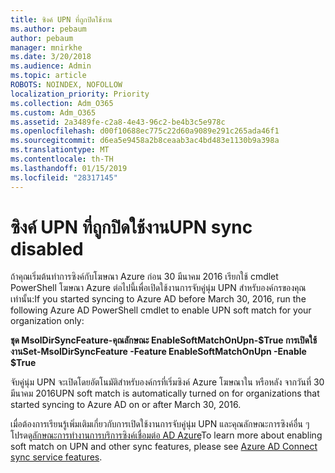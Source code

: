 ```yaml
---
title: ซิงค์ UPN ที่ถูกปิดใช้งาน
ms.author: pebaum
author: pebaum
manager: mnirkhe
ms.date: 3/20/2018
ms.audience: Admin
ms.topic: article
ROBOTS: NOINDEX, NOFOLLOW
localization_priority: Priority
ms.collection: Adm_O365
ms.custom: Adm_O365
ms.assetid: 2a3489fe-c2a8-4e43-96c2-be4b3c5e978c
ms.openlocfilehash: d00f10688ec775c22d60a9089e291c265ada46f1
ms.sourcegitcommit: d6ea5e9458a2b8ceaab3ac4bd483e1130b9a398a
ms.translationtype: MT
ms.contentlocale: th-TH
ms.lasthandoff: 01/15/2019
ms.locfileid: "28317145"
---
```

# <a name="upn-sync-disabled"></a><span data-ttu-id="e311e-102">ซิงค์ UPN ที่ถูกปิดใช้งาน</span><span class="sxs-lookup"><span data-stu-id="e311e-102">UPN sync disabled</span></span>

<span data-ttu-id="e311e-103">ถ้าคุณเริ่มต้นทำการซิงค์กับโฆษณา Azure ก่อน 30 มีนาคม 2016 เรียกใช้ cmdlet PowerShell โฆษณา Azure ต่อไปนี้เพื่อเปิดใช้งานการจับคู่นุ่ม UPN สำหรับองค์กรของคุณเท่านั้น:</span><span class="sxs-lookup"><span data-stu-id="e311e-103">If you started syncing to Azure AD before March 30, 2016, run the following Azure AD PowerShell cmdlet to enable UPN soft match for your organization only:</span></span>
  
 <span data-ttu-id="e311e-104">**ชุด MsolDirSyncFeature-คุณลักษณะ EnableSoftMatchOnUpn-$True การเปิดใช้งาน**</span><span class="sxs-lookup"><span data-stu-id="e311e-104">**Set-MsolDirSyncFeature -Feature EnableSoftMatchOnUpn -Enable $True**</span></span>
  
<span data-ttu-id="e311e-105">จับคู่นุ่ม UPN จะเปิดโดยอัตโนมัติสำหรับองค์กรที่เริ่มซิงค์ Azure โฆษณาใน หรือหลัง จากวันที่ 30 มีนาคม 2016</span><span class="sxs-lookup"><span data-stu-id="e311e-105">UPN soft match is automatically turned on for organizations that started syncing to Azure AD on or after March 30, 2016.</span></span>
  
<span data-ttu-id="e311e-106">เมื่อต้องการเรียนรู้เพิ่มเติมเกี่ยวกับการเปิดใช้งานการจับคู่นุ่ม UPN และคุณลักษณะการซิงค์อื่น ๆ โปรดดู[ลักษณะการทำงานการบริการซิงค์เชื่อมต่อ AD Azure](https://docs.microsoft.com/en-us/azure/active-directory/connect/active-directory-aadconnectsyncservice-features)</span><span class="sxs-lookup"><span data-stu-id="e311e-106">To learn more about enabling soft match on UPN and other sync features, please see [Azure AD Connect sync service features](https://docs.microsoft.com/en-us/azure/active-directory/connect/active-directory-aadconnectsyncservice-features).</span></span>
  

